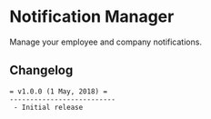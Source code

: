 # Notification Manager

Manage your employee and company notifications.

## Changelog

```
= v1.0.0 (1 May, 2018) =
--------------------------
 - Initial release
```